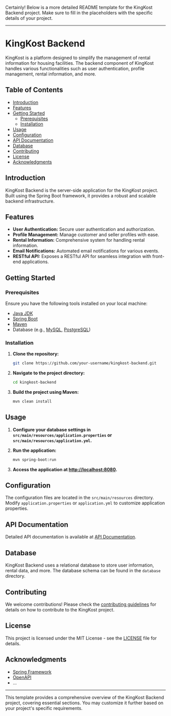 Certainly! Below is a more detailed README template for the KingKost Backend project. Make sure to fill in the placeholders with the specific details of your project.

---

# KingKost Backend

KingKost is a platform designed to simplify the management of rental information for housing facilities. The backend component of KingKost handles various functionalities such as user authentication, profile management, rental information, and more.

## Table of Contents

- [Introduction](#introduction)
- [Features](#features)
- [Getting Started](#getting-started)
  - [Prerequisites](#prerequisites)
  - [Installation](#installation)
- [Usage](#usage)
- [Configuration](#configuration)
- [API Documentation](#api-documentation)
- [Database](#database)
- [Contributing](#contributing)
- [License](#license)
- [Acknowledgments](#acknowledgments)

## Introduction

KingKost Backend is the server-side application for the KingKost project. Built using the Spring Boot framework, it provides a robust and scalable backend infrastructure.

## Features

- **User Authentication:** Secure user authentication and authorization.
- **Profile Management:** Manage customer and seller profiles with ease.
- **Rental Information:** Comprehensive system for handling rental information.
- **Email Notifications:** Automated email notifications for various events.
- **RESTful API:** Exposes a RESTful API for seamless integration with front-end applications.

## Getting Started

### Prerequisites

Ensure you have the following tools installed on your local machine:

- [Java JDK](https://www.oracle.com/java/)
- [Spring Boot](https://spring.io/projects/spring-boot)
- [Maven](https://maven.apache.org/)
- Database (e.g., [MySQL](https://www.mysql.com/), [PostgreSQL](https://www.postgresql.org/))

### Installation

1. **Clone the repository:**

   ```bash
   git clone https://github.com/your-username/kingkost-backend.git
   ```

2. **Navigate to the project directory:**

   ```bash
   cd kingkost-backend
   ```

3. **Build the project using Maven:**

   ```bash
   mvn clean install
   ```

## Usage

1. **Configure your database settings in `src/main/resources/application.properties` or `src/main/resources/application.yml`.**

2. **Run the application:**

   ```bash
   mvn spring-boot:run
   ```

3. **Access the application at [http://localhost:8080](http://localhost:8080).**

## Configuration

The configuration files are located in the `src/main/resources` directory. Modify `application.properties` or `application.yml` to customize application properties.

## API Documentation

Detailed API documentation is available at [API Documentation](link-to-api-docs).

## Database

KingKost Backend uses a relational database to store user information, rental data, and more. The database schema can be found in the `database` directory.

## Contributing

We welcome contributions! Please check the [contributing guidelines](CONTRIBUTING.md) for details on how to contribute to the KingKost project.

## License

This project is licensed under the MIT License - see the [LICENSE](LICENSE) file for details.

## Acknowledgments

- [Spring Framework](https://spring.io/)
- [OpenAPI](https://www.openapis.org/)
- ...

---

This template provides a comprehensive overview of the KingKost Backend project, covering essential sections. You may customize it further based on your project's specific requirements.
